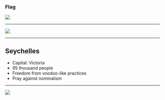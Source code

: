 ### Flag

![](https://upload.wikimedia.org/wikipedia/commons/f/fc/Flag_of_Seychelles.svg)

---

![](https://upload.wikimedia.org/wikipedia/commons/b/bd/Location_Seychelles_AU_Africa.svg)

---

## Seychelles

-   Capital: Victoria
-   95 thousand people
-   Freedom from voodoo-like practices
-   Pray against nominalism

---

![](https://player.vimeo.com/video/42709329)
